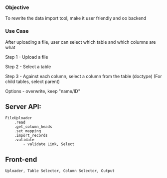 ### Objective

To rewrite the data import tool, make it user friendly and oo backend

### Use Case

After uploading a file, user can select which table and which columns are what

Step 1 - Upload a file

Step 2 - Select a table

Step 3 - Against each column, select a column from the table (doctype)
(For child tables, select parent)

Options - overwrite, keep "name/ID"

## Server API:

    FileUploader
        .read
        .get_column_heads
        .set_mapping
        .import_records
        .validate
            - validate Link, Select

## Front-end

    Uploader, Table Selector, Column Selector, Output